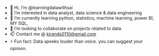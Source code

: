 - 👋 Hi, I’m @learningdatawithsai
- 👀 I’m interested in data analyst, data science & data engineering
- 🌱 I’m currently learning python, statistics, machine learning, power BI, MY SQL, 
- 💞️ I’m looking to collaborate on projects related to data.
- 📫 Contact me @ kirands0110@gmail.com
- ⚡ Fun fact: Data speeks louder than voice. you can suggest your opinion.

<!---
learningdatawithsai/learningdatawithsai is a ✨ special ✨ repository because its `README.md` (this file) appears on your GitHub profile.
You can click the Preview link to take a look at your changes.
--->
